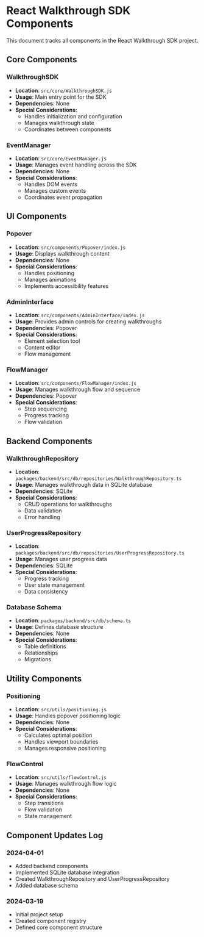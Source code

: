 # React Walkthrough SDK Components

This document tracks all components in the React Walkthrough SDK project.

## Core Components

### WalkthroughSDK
- **Location**: `src/core/WalkthroughSDK.js`
- **Usage**: Main entry point for the SDK
- **Dependencies**: None
- **Special Considerations**: 
  - Handles initialization and configuration
  - Manages walkthrough state
  - Coordinates between components

### EventManager
- **Location**: `src/core/EventManager.js`
- **Usage**: Manages event handling across the SDK
- **Dependencies**: None
- **Special Considerations**:
  - Handles DOM events
  - Manages custom events
  - Coordinates event propagation

## UI Components

### Popover
- **Location**: `src/components/Popover/index.js`
- **Usage**: Displays walkthrough content
- **Dependencies**: None
- **Special Considerations**:
  - Handles positioning
  - Manages animations
  - Implements accessibility features

### AdminInterface
- **Location**: `src/components/AdminInterface/index.js`
- **Usage**: Provides admin controls for creating walkthroughs
- **Dependencies**: Popover
- **Special Considerations**:
  - Element selection tool
  - Content editor
  - Flow management

### FlowManager
- **Location**: `src/components/FlowManager/index.js`
- **Usage**: Manages walkthrough flow and sequence
- **Dependencies**: Popover
- **Special Considerations**:
  - Step sequencing
  - Progress tracking
  - Flow validation

## Backend Components

### WalkthroughRepository
- **Location**: `packages/backend/src/db/repositories/WalkthroughRepository.ts`
- **Usage**: Manages walkthrough data in SQLite database
- **Dependencies**: SQLite
- **Special Considerations**:
  - CRUD operations for walkthroughs
  - Data validation
  - Error handling

### UserProgressRepository
- **Location**: `packages/backend/src/db/repositories/UserProgressRepository.ts`
- **Usage**: Manages user progress data
- **Dependencies**: SQLite
- **Special Considerations**:
  - Progress tracking
  - User state management
  - Data consistency

### Database Schema
- **Location**: `packages/backend/src/db/schema.ts`
- **Usage**: Defines database structure
- **Dependencies**: None
- **Special Considerations**:
  - Table definitions
  - Relationships
  - Migrations

## Utility Components

### Positioning
- **Location**: `src/utils/positioning.js`
- **Usage**: Handles popover positioning logic
- **Dependencies**: None
- **Special Considerations**:
  - Calculates optimal position
  - Handles viewport boundaries
  - Manages responsive positioning

### FlowControl
- **Location**: `src/utils/flowControl.js`
- **Usage**: Manages walkthrough flow logic
- **Dependencies**: None
- **Special Considerations**:
  - Step transitions
  - Flow validation
  - State management

## Component Updates Log

### 2024-04-01
- Added backend components
- Implemented SQLite database integration
- Created WalkthroughRepository and UserProgressRepository
- Added database schema

### 2024-03-19
- Initial project setup
- Created component registry
- Defined core component structure 